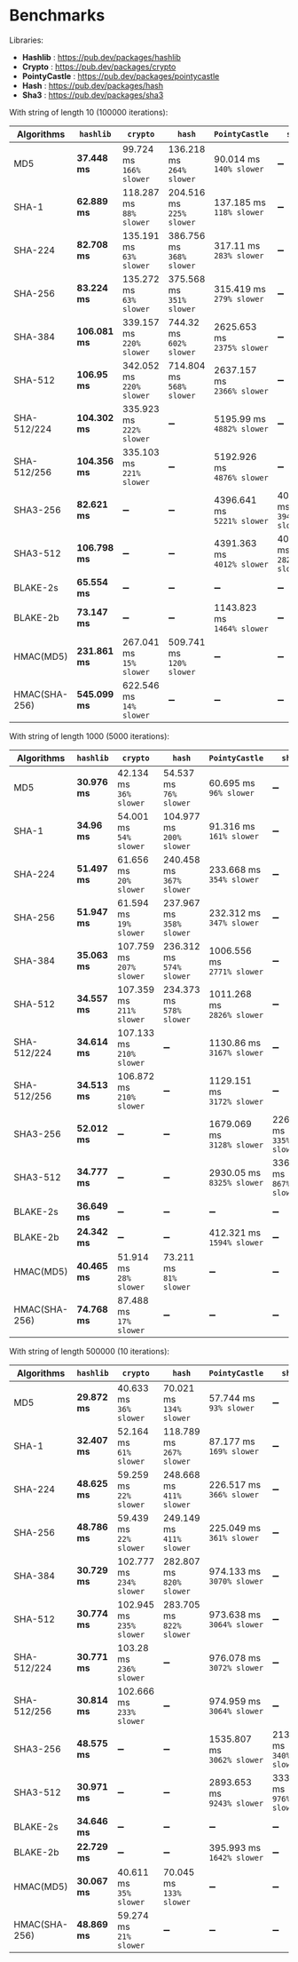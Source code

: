 # Benchmarks

Libraries:

- **Hashlib** : https://pub.dev/packages/hashlib
- **Crypto** : https://pub.dev/packages/crypto
- **PointyCastle** : https://pub.dev/packages/pointycastle
- **Hash** : https://pub.dev/packages/hash
- **Sha3** : https://pub.dev/packages/sha3

With string of length 10 (100000 iterations):

| Algorithms    | `hashlib`      | `crypto`                      | `hash`                        | `PointyCastle`                  | `sha3`                        |
| ------------- | -------------- | ----------------------------- | ----------------------------- | ------------------------------- | ----------------------------- |
| MD5           | **37.448 ms**  | 99.724 ms <br> `166% slower`  | 136.218 ms <br> `264% slower` | 90.014 ms <br> `140% slower`    | ➖                            |
| SHA-1         | **62.889 ms**  | 118.287 ms <br> `88% slower`  | 204.516 ms <br> `225% slower` | 137.185 ms <br> `118% slower`   | ➖                            |
| SHA-224       | **82.708 ms**  | 135.191 ms <br> `63% slower`  | 386.756 ms <br> `368% slower` | 317.11 ms <br> `283% slower`    | ➖                            |
| SHA-256       | **83.224 ms**  | 135.272 ms <br> `63% slower`  | 375.568 ms <br> `351% slower` | 315.419 ms <br> `279% slower`   | ➖                            |
| SHA-384       | **106.081 ms** | 339.157 ms <br> `220% slower` | 744.32 ms <br> `602% slower`  | 2625.653 ms <br> `2375% slower` | ➖                            |
| SHA-512       | **106.95 ms**  | 342.052 ms <br> `220% slower` | 714.804 ms <br> `568% slower` | 2637.157 ms <br> `2366% slower` | ➖                            |
| SHA-512/224   | **104.302 ms** | 335.923 ms <br> `222% slower` | ➖                            | 5195.99 ms <br> `4882% slower`  | ➖                            |
| SHA-512/256   | **104.356 ms** | 335.103 ms <br> `221% slower` | ➖                            | 5192.926 ms <br> `4876% slower` | ➖                            |
| SHA3-256      | **82.621 ms**  | ➖                            | ➖                            | 4396.641 ms <br> `5221% slower` | 407.845 ms <br> `394% slower` |
| SHA3-512      | **106.798 ms** | ➖                            | ➖                            | 4391.363 ms <br> `4012% slower` | 407.664 ms <br> `282% slower` |
| BLAKE-2s      | **65.554 ms**  | ➖                            | ➖                            | ➖                              | ➖                            |
| BLAKE-2b      | **73.147 ms**  | ➖                            | ➖                            | 1143.823 ms <br> `1464% slower` | ➖                            |
| HMAC(MD5)     | **231.861 ms** | 267.041 ms <br> `15% slower`  | 509.741 ms <br> `120% slower` | ➖                              | ➖                            |
| HMAC(SHA-256) | **545.099 ms** | 622.546 ms <br> `14% slower`  | ➖                            | ➖                              | ➖                            |

With string of length 1000 (5000 iterations):

| Algorithms    | `hashlib`     | `crypto`                      | `hash`                        | `PointyCastle`                  | `sha3`                        |
| ------------- | ------------- | ----------------------------- | ----------------------------- | ------------------------------- | ----------------------------- |
| MD5           | **30.976 ms** | 42.134 ms <br> `36% slower`   | 54.537 ms <br> `76% slower`   | 60.695 ms <br> `96% slower`     | ➖                            |
| SHA-1         | **34.96 ms**  | 54.001 ms <br> `54% slower`   | 104.977 ms <br> `200% slower` | 91.316 ms <br> `161% slower`    | ➖                            |
| SHA-224       | **51.497 ms** | 61.656 ms <br> `20% slower`   | 240.458 ms <br> `367% slower` | 233.668 ms <br> `354% slower`   | ➖                            |
| SHA-256       | **51.947 ms** | 61.594 ms <br> `19% slower`   | 237.967 ms <br> `358% slower` | 232.312 ms <br> `347% slower`   | ➖                            |
| SHA-384       | **35.063 ms** | 107.759 ms <br> `207% slower` | 236.312 ms <br> `574% slower` | 1006.556 ms <br> `2771% slower` | ➖                            |
| SHA-512       | **34.557 ms** | 107.359 ms <br> `211% slower` | 234.373 ms <br> `578% slower` | 1011.268 ms <br> `2826% slower` | ➖                            |
| SHA-512/224   | **34.614 ms** | 107.133 ms <br> `210% slower` | ➖                            | 1130.86 ms <br> `3167% slower`  | ➖                            |
| SHA-512/256   | **34.513 ms** | 106.872 ms <br> `210% slower` | ➖                            | 1129.151 ms <br> `3172% slower` | ➖                            |
| SHA3-256      | **52.012 ms** | ➖                            | ➖                            | 1679.069 ms <br> `3128% slower` | 226.4 ms <br> `335% slower`   |
| SHA3-512      | **34.777 ms** | ➖                            | ➖                            | 2930.05 ms <br> `8325% slower`  | 336.198 ms <br> `867% slower` |
| BLAKE-2s      | **36.649 ms** | ➖                            | ➖                            | ➖                              | ➖                            |
| BLAKE-2b      | **24.342 ms** | ➖                            | ➖                            | 412.321 ms <br> `1594% slower`  | ➖                            |
| HMAC(MD5)     | **40.465 ms** | 51.914 ms <br> `28% slower`   | 73.211 ms <br> `81% slower`   | ➖                              | ➖                            |
| HMAC(SHA-256) | **74.768 ms** | 87.488 ms <br> `17% slower`   | ➖                            | ➖                              | ➖                            |

With string of length 500000 (10 iterations):

| Algorithms    | `hashlib`     | `crypto`                      | `hash`                        | `PointyCastle`                  | `sha3`                        |
| ------------- | ------------- | ----------------------------- | ----------------------------- | ------------------------------- | ----------------------------- |
| MD5           | **29.872 ms** | 40.633 ms <br> `36% slower`   | 70.021 ms <br> `134% slower`  | 57.744 ms <br> `93% slower`     | ➖                            |
| SHA-1         | **32.407 ms** | 52.164 ms <br> `61% slower`   | 118.789 ms <br> `267% slower` | 87.177 ms <br> `169% slower`    | ➖                            |
| SHA-224       | **48.625 ms** | 59.259 ms <br> `22% slower`   | 248.668 ms <br> `411% slower` | 226.517 ms <br> `366% slower`   | ➖                            |
| SHA-256       | **48.786 ms** | 59.439 ms <br> `22% slower`   | 249.149 ms <br> `411% slower` | 225.049 ms <br> `361% slower`   | ➖                            |
| SHA-384       | **30.729 ms** | 102.777 ms <br> `234% slower` | 282.807 ms <br> `820% slower` | 974.133 ms <br> `3070% slower`  | ➖                            |
| SHA-512       | **30.774 ms** | 102.945 ms <br> `235% slower` | 283.705 ms <br> `822% slower` | 973.638 ms <br> `3064% slower`  | ➖                            |
| SHA-512/224   | **30.771 ms** | 103.28 ms <br> `236% slower`  | ➖                            | 976.078 ms <br> `3072% slower`  | ➖                            |
| SHA-512/256   | **30.814 ms** | 102.666 ms <br> `233% slower` | ➖                            | 974.959 ms <br> `3064% slower`  | ➖                            |
| SHA3-256      | **48.575 ms** | ➖                            | ➖                            | 1535.807 ms <br> `3062% slower` | 213.54 ms <br> `340% slower`  |
| SHA3-512      | **30.971 ms** | ➖                            | ➖                            | 2893.653 ms <br> `9243% slower` | 333.166 ms <br> `976% slower` |
| BLAKE-2s      | **34.646 ms** | ➖                            | ➖                            | ➖                              | ➖                            |
| BLAKE-2b      | **22.729 ms** | ➖                            | ➖                            | 395.993 ms <br> `1642% slower`  | ➖                            |
| HMAC(MD5)     | **30.067 ms** | 40.611 ms <br> `35% slower`   | 70.045 ms <br> `133% slower`  | ➖                              | ➖                            |
| HMAC(SHA-256) | **48.869 ms** | 59.274 ms <br> `21% slower`   | ➖                            | ➖                              | ➖                            |
